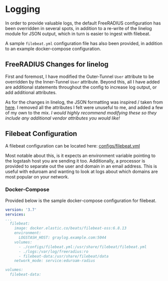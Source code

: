 # Logging

In order to provide valuable logs, the default FreeRADIUS configuration has been overridden in several spots, in addition to a re-write of the linelog module for JSON output, which in turn is easier to ingest with filebeat.

A sample `filebeat.yml` configuration file has also been provided, in addition to an example docker-compose configuration.

## FreeRADIUS Changes for linelog

First and foremost, I have modified the Outer-Tunnel `User` attribute to be overridden by the Inner-Tunnel `User` attribute. Beyond this, all I have added are additional statements throughout the config to increase log output, or add additional attributes.

As for the changes in linelog, the JSON formatting was inspired / taken from [here](http://freeradius.1045715.n5.nabble.com/auth-and-detail-logs-into-json-format-tp5750035p5750041.html). I removed all the attributes I felt were unuseful to me, and added a few of my own to the mix. _I would highly recommend modifying these so they include any additional vendor attributes you would like!_

## Filebeat Configuration

A filebeat configuration can be located here: [configs/filebeat.yml](configs/filebeat.yml)

Most notable about this, is it expects an environment variable pointing to the logstash host you are sending it too. Additionally, a processor is provided to separate out the user and domain in an email address. This is useful with eduroam and wanting to look at logs about which domains are most popular on your network.

### Docker-Compose

Provided below is the sample docker-compose configuration for filebeat.

```yaml
version: '3.7'
services:
...
  filebeat:
    image: docker.elastic.co/beats/filebeat-oss:6.8.13
    environment:
      LOGSTASH_HOST: graylog.example.com:5044
    volumes:
      - ./configs/filebeat.yml:/usr/share/filebeat/filebeat.yml
      - ./logs:/var/log/freeradius:ro
      - filebeat-data:/usr/share/filebeat/data
    network_mode: service:eduroam-radius

volumes:
  filebeat-data:
```
